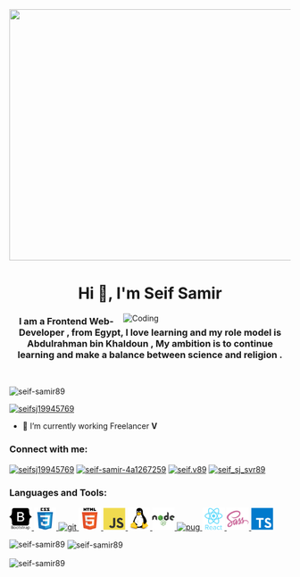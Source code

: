 <div><img width="1000" height="450"src="(https://i.pinimg.com/originals/e7/49/97/e7499757bf3a6628a2bbfc74a1df01b8.gif)" alt=""> </div>
<h1 align="center">Hi 👋, I'm Seif Samir</h1>
    <img width="300" align="right" src="https://i.pinimg.com/originals/bf/55/45/bf55450d2ccadf2cc45973c2ad965a60.gif" alt="Coding">

<h3 align="center">I am a Frontend Web-Developer , from Egypt, I love learning and my role model is Abdulrahman bin Khaldoun , My ambition is to continue learning and make a balance between science and religion .</h3>
    <br>

<p align="left"> <img src="https://komarev.com/ghpvc/?username=seif-samir89&label=Profile%20views&color=0e75b6&style=flat" alt="seif-samir89" /> </p>

<p align="left"> <a href="https://twitter.com/seifsj19945769" target="blank"><img src="https://img.shields.io/twitter/follow/seifsj19945769?logo=twitter&style=for-the-badge" alt="seifsj19945769" /></a> </p>

- 🔭 I’m currently working Freelancer **V**

<h3 align="left">Connect with me:</h3>
<p align="left">
<a href="https://twitter.com/seifsj19945769" target="blank"><img align="center" src="https://raw.githubusercontent.com/rahuldkjain/github-profile-readme-generator/master/src/images/icons/Social/twitter.svg" alt="seifsj19945769" height="30" width="40" /></a>
<a href="https://linkedin.com/in/seif-samir-4a1267259" target="blank"><img align="center" src="https://raw.githubusercontent.com/rahuldkjain/github-profile-readme-generator/master/src/images/icons/Social/linked-in-alt.svg" alt="seif-samir-4a1267259" height="30" width="40" /></a>
<a href="https://fb.com/seif.v89" target="blank"><img align="center" src="https://raw.githubusercontent.com/rahuldkjain/github-profile-readme-generator/master/src/images/icons/Social/facebook.svg" alt="seif.v89" height="30" width="40" /></a>
<a href="https://instagram.com/seif_sj_svr89" target="blank"><img align="center" src="https://raw.githubusercontent.com/rahuldkjain/github-profile-readme-generator/master/src/images/icons/Social/instagram.svg" alt="seif_sj_svr89" height="30" width="40" /></a>
</p>

<h3 align="left">Languages and Tools:</h3>
<p align="left"> <a href="https://getbootstrap.com" target="_blank" rel="noreferrer"> <img src="https://raw.githubusercontent.com/devicons/devicon/master/icons/bootstrap/bootstrap-plain-wordmark.svg" alt="bootstrap" width="40" height="40"/> </a> <a href="https://www.w3schools.com/css/" target="_blank" rel="noreferrer"> <img src="https://raw.githubusercontent.com/devicons/devicon/master/icons/css3/css3-original-wordmark.svg" alt="css3" width="40" height="40"/> </a> <a href="https://git-scm.com/" target="_blank" rel="noreferrer"> <img src="https://www.vectorlogo.zone/logos/git-scm/git-scm-icon.svg" alt="git" width="40" height="40"/> </a> <a href="https://www.w3.org/html/" target="_blank" rel="noreferrer"> <img src="https://raw.githubusercontent.com/devicons/devicon/master/icons/html5/html5-original-wordmark.svg" alt="html5" width="40" height="40"/> </a> <a href="https://developer.mozilla.org/en-US/docs/Web/JavaScript" target="_blank" rel="noreferrer"> <img src="https://raw.githubusercontent.com/devicons/devicon/master/icons/javascript/javascript-original.svg" alt="javascript" width="40" height="40"/> </a> <a href="https://www.linux.org/" target="_blank" rel="noreferrer"> <img src="https://raw.githubusercontent.com/devicons/devicon/master/icons/linux/linux-original.svg" alt="linux" width="40" height="40"/> </a> <a href="https://nodejs.org" target="_blank" rel="noreferrer"> <img src="https://raw.githubusercontent.com/devicons/devicon/master/icons/nodejs/nodejs-original-wordmark.svg" alt="nodejs" width="40" height="40"/> </a> <a href="https://pugjs.org" target="_blank" rel="noreferrer"> <img src="https://cdn.worldvectorlogo.com/logos/pug.svg" alt="pug" width="40" height="40"/> </a> <a href="https://reactjs.org/" target="_blank" rel="noreferrer"> <img src="https://raw.githubusercontent.com/devicons/devicon/master/icons/react/react-original-wordmark.svg" alt="react" width="40" height="40"/> </a> <a href="https://sass-lang.com" target="_blank" rel="noreferrer"> <img src="https://raw.githubusercontent.com/devicons/devicon/master/icons/sass/sass-original.svg" alt="sass" width="40" height="40"/> </a> <a href="https://www.typescriptlang.org/" target="_blank" rel="noreferrer"> <img src="https://raw.githubusercontent.com/devicons/devicon/master/icons/typescript/typescript-original.svg" alt="typescript" width="40" height="40"/> </a> </p>

<p><img align="left" src="https://github-readme-stats.vercel.app/api/top-langs?username=seif-samir89&show_icons=true&locale=en&layout=compact" alt="seif-samir89" /></p>

<p>&nbsp;<img align="center" src="https://github-readme-stats.vercel.app/api?username=seif-samir89&show_icons=true&locale=en" alt="seif-samir89" /></p>

<p><img align="center" src="https://github-readme-streak-stats.herokuapp.com/?user=seif-samir89&" alt="seif-samir89" /></p>

